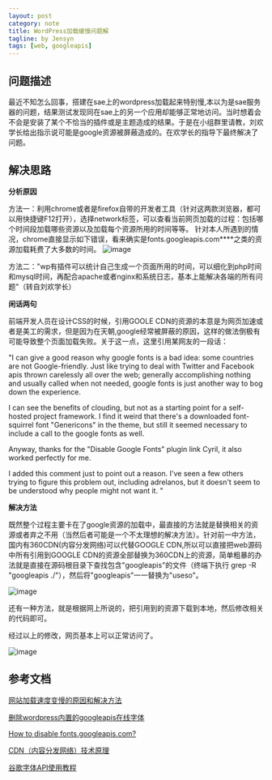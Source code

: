 ```yaml
---
layout: post
category: note
title: WordPress加载缓慢问题解
tagline: by Jensyn
tags: [web, googleapis]
---
```


## 问题描述
最近不知怎么回事，搭建在sae上的wordpress加载起来特别慢,本以为是sae服务器的问题，结果测试发现同在sae上的另一个应用却能够正常地访问。当时想着会不会是安装了某个不恰当的插件或是主题造成的结果。于是在小组群里请教，刘欢学长给出指示说可能是google资源被屏蔽造成的。在欢学长的指导下最终解决了问题。

## 解决思路

**分析原因**

方法一：利用chrome或者是firefox自带的开发者工具（针对这两款浏览器，都可以用快捷键F12打开），选择network标签，可以查看当前网页加载的过程：包括哪个时间段加载哪些资源以及加载每个资源所用的时间等等。
针对本人所遇到的情况，chrome直接显示如下错误，看来确实是fonts.googleapis.com****之类的资源加载耗费了大多数的时间。
![image](https://raw.githubusercontent.com/Jensyn/FAQ/gh-pages/images/why-wp-load-slowly/problem.jpg)

方法二："wp有插件可以统计自己生成一个页面所用的时间，可以细化到php时间和mysql时间，再配合apache或者nginx和系统日志，基本上能解决各端的所有问题"（转自刘欢学长）

**闲话两句**

前端开发人员在设计CSS的时候，引用GOOLE CDN的资源的本意是为网页加速或者是美工的需求，但是因为在天朝,google经常被屏蔽的原因，这样的做法倒极有可能导致整个页面加载失败。关于这一点，这里引用某网友的一段话：

"I can give a good reason why google fonts is a bad idea: some countries are not Google-friendly. Just like trying to deal with Twitter and Facebook apis thrown carelessly all over the web; generally accomplishing nothing and usually called when not needed, google fonts is just another way to bog down the experience.

I can see the benefits of clouding, but not as a starting point for a self-hosted project framework. I find it weird that there's a downloaded font-squirrel font "Genericons" in the theme, but still it seemed necessary to include a call to the google fonts as well.

Anyway, thanks for the "Disable Google Fonts" plugin link Cyril, it also worked perfectly for me.

I added this comment just to point out a reason. I've seen a few others trying to figure this problem out, including adrelanos, but it doesn't seem to be understood why people might not want it. 
"

**解决方法**

既然整个过程主要卡在了google资源的加载中，最直接的方法就是替换相关的资源或者弃之不用（当然后者可能是一个不太理想的解决方法）。针对前一中方法，国内有360CDN(内容分发网络)可以代替GOOGLE CDN,所以可以直接把web源码中所有引用到GOOGLE CDN的资源全部替换为360CDN上的资源，简单粗暴的办法就是直接在源码根目录下查找包含"googleapis"的文件（终端下执行 grep -R "googleapis ./"），然后将"googleapis"一一替换为"useso"。

![image](https://raw.githubusercontent.com/Jensyn/FAQ/39a800afd7c063263d757a01d1b882e9ce4da884/images/why-wp-load-slowly/grep-r-fonts-google.png)

还有一种方法，就是根据网上所说的，把引用到的资源下载到本地，然后修改相关的代码即可。

经过以上的修改，网页基本上可以正常访问了。

![image](https://raw.githubusercontent.com/Jensyn/FAQ/gh-pages/images/why-wp-load-slowly/result.png)

## 参考文档

[网站加载速度变慢的原因和解决方法](http://www.zhuji91.com/wangzhanjiazaisudu)

[删除wordpress内置的googleapis在线字体 ](http://blog.motea.org/29.html)

[How to disable fonts.googleapis.com?](http://wordpress.org/support/topic/how-to-disable-fontsgoogleapiscom)

[CDN（内容分发网络）技术原理](http://kb.cnblogs.com/page/121664/)

[谷歌字体API使用教程](http://www.chinaz.com/web/2010/0604/117757.shtml)
